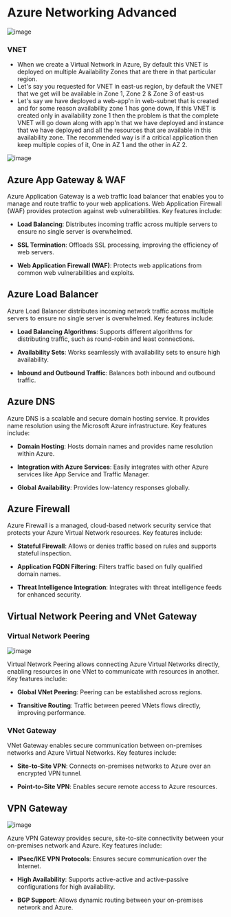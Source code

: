 # Azure Networking Advanced

![image](https://github.com/pavankumar0077/Azure-zero-to-hero/assets/40380941/82132e4d-dfbe-4def-9d14-a78bc2073d49)

### VNET
- When we create a Virtual Network in Azure, By default this VNET is deployed on multiple Availability Zones that are there in that particular region.
- Let's say you requested for VNET in east-us region, by default the VNET that we get will be available in Zone 1, Zone 2 & Zone 3 of east-us
- Let's say we have deployed a web-app'n in web-subnet that is created and for some reason availability zone 1 has gone down, If this VNET is created only in availability zone 1 then the problem is that the
complete VNET will go down along with app'n that we have deployed and instance that we have deployed and all the resources that are available in this availability zone.
The recommended way is if a critical application then keep multiple copies of it, One in AZ 1 and the other in AZ 2.

![image](https://github.com/pavankumar0077/Azure-zero-to-hero/assets/40380941/5a43784a-2581-44f7-adf7-15be516eb2e9)

## Azure App Gateway & WAF

Azure Application Gateway is a web traffic load balancer that enables you to manage and route traffic to your web applications. Web Application Firewall (WAF) provides protection against web vulnerabilities. Key features include:

- **Load Balancing**: Distributes incoming traffic across multiple servers to ensure no single server is overwhelmed.

- **SSL Termination**: Offloads SSL processing, improving the efficiency of web servers.

- **Web Application Firewall (WAF)**: Protects web applications from common web vulnerabilities and exploits.

## Azure Load Balancer

Azure Load Balancer distributes incoming network traffic across multiple servers to ensure no single server is overwhelmed. Key features include:

- **Load Balancing Algorithms**: Supports different algorithms for distributing traffic, such as round-robin and least connections.

- **Availability Sets**: Works seamlessly with availability sets to ensure high availability.

- **Inbound and Outbound Traffic**: Balances both inbound and outbound traffic.

## Azure DNS

Azure DNS is a scalable and secure domain hosting service. It provides name resolution using the Microsoft Azure infrastructure. Key features include:

- **Domain Hosting**: Hosts domain names and provides name resolution within Azure.

- **Integration with Azure Services**: Easily integrates with other Azure services like App Service and Traffic Manager.

- **Global Availability**: Provides low-latency responses globally.

## Azure Firewall

Azure Firewall is a managed, cloud-based network security service that protects your Azure Virtual Network resources. Key features include:

- **Stateful Firewall**: Allows or denies traffic based on rules and supports stateful inspection.

- **Application FQDN Filtering**: Filters traffic based on fully qualified domain names.

- **Threat Intelligence Integration**: Integrates with threat intelligence feeds for enhanced security.

## Virtual Network Peering and VNet Gateway

### Virtual Network Peering

![image](https://github.com/pavankumar0077/Azure-zero-to-hero/assets/40380941/a6bcbecc-b759-46de-ae10-30c533d15844)


Virtual Network Peering allows connecting Azure Virtual Networks directly, enabling resources in one VNet to communicate with resources in another. Key features include:

- **Global VNet Peering**: Peering can be established across regions.

- **Transitive Routing**: Traffic between peered VNets flows directly, improving performance.

### VNet Gateway

VNet Gateway enables secure communication between on-premises networks and Azure Virtual Networks. Key features include:

- **Site-to-Site VPN**: Connects on-premises networks to Azure over an encrypted VPN tunnel.

- **Point-to-Site VPN**: Enables secure remote access to Azure resources.

## VPN Gateway

![image](https://github.com/pavankumar0077/Azure-zero-to-hero/assets/40380941/ee6637b2-363f-444b-a170-9f092da72cbd)

Azure VPN Gateway provides secure, site-to-site connectivity between your on-premises network and Azure. Key features include:

- **IPsec/IKE VPN Protocols**: Ensures secure communication over the Internet.

- **High Availability**: Supports active-active and active-passive configurations for high availability.

- **BGP Support**: Allows dynamic routing between your on-premises network and Azure.
